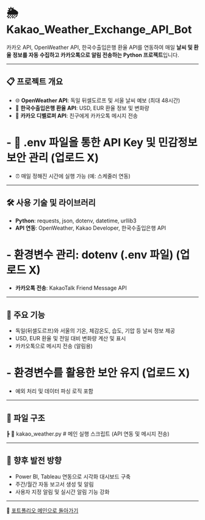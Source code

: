 # 🌦️ Kakao_Weather_Exchange_API_Bot

카카오 API, OpenWeather API, 한국수출입은행 환율 API를 연동하여 매일 **날씨 및 환율 정보를 자동 수집하고 카카오톡으로 알림 전송하는 Python 프로젝트**입니다.

---

## 📋 프로젝트 개요
- 🌐 **OpenWeather API**: 독일 뒤셀도르프 및 서울 날씨 예보 (최대 48시간)
- 💱 **한국수출입은행 환율 API**: USD, EUR 환율 정보 및 변화량
- 📢 **카카오 디벨로퍼 API**: 친구에게 카카오톡 메시지 전송
# - 🔐 **.env 파일을 통한 API Key 및 민감정보 보안 관리** (업로드 X)
- ⏰ 매일 정해진 시간에 실행 가능 (예: 스케줄러 연동)

---

## 🛠️ 사용 기술 및 라이브러리
- **Python**: requests, json, dotenv, datetime, urllib3
- **API 연동**: OpenWeather, Kakao Developer, 한국수출입은행 API
# - **환경변수 관리**: dotenv (.env 파일) (업로드 X)
- **카카오톡 전송**: KakaoTalk Friend Message API

---

## 🔑 주요 기능
- 독일(뒤셀도르프)와 서울의 기온, 체감온도, 습도, 기압 등 날씨 정보 제공
- USD, EUR 환율 및 전일 대비 변화량 계산 및 표시
- 카카오톡으로 메시지 전송 (알림용)
# - 환경변수를 활용한 보안 유지 (업로드 X)
- 예외 처리 및 데이터 파싱 로직 포함

---
## 📂 파일 구조
┣ 📄 kakao_weather.py # 메인 실행 스크립트 (API 연동 및 메시지 전송)


---

## 🚀 향후 발전 방향
- Power BI, Tableau 연동으로 시각화 대시보드 구축
- 주간/월간 자동 보고서 생성 및 알림
- 사용자 지정 알림 및 실시간 알림 기능 강화

---

🔗 [포트폴리오 메인으로 돌아가기](https://github.com/jisuseo/Portfolio)

